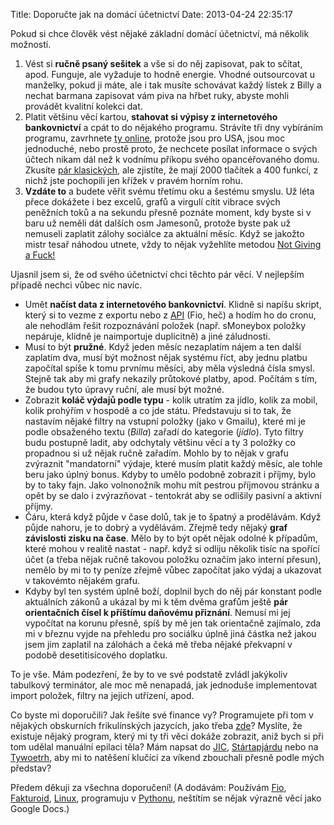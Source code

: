 Title: Doporučte jak na domácí účetnictví
Date: 2013-04-24 22:35:17

Pokud si chce člověk vést nějaké základní domácí účetnictví, má několik možností.

1.  Vést si **ručně psaný sešitek** a vše si do něj zapisovat, pak to sčítat, apod.
    Funguje, ale vyžaduje to hodně energie. Vhodné outsourcovat u manželky,
    pokud ji máte, ale i tak musíte schovávat každý lístek z Billy a nechat
    barmana zapisovat vám piva na hřbet ruky, abyste mohli provádět kvalitní
    kolekci dat.
2.  Platit většinu věcí kartou, **stahovat si výpisy z internetového bankovnictví**
    a cpát to do nějakého programu. Strávíte tři dny vybíráním programu, zavrhnete
    [ty online](http://www.smoneybox.com), protože jsou pro USA, jsou moc jednoduché,
    nebo prostě proto, že nechcete posílat informace o svých účtech nikam dál než
    k vodnímu příkopu svého opancéřovaného domu. Zkusíte [pár klasických](http://www.gnucash.org/),
    ale zjistíte, že mají 2000 tlačítek a 400 funkcí, z nichž jste pochopili jen křížek
    v pravém horním rohu.
3.  **Vzdáte to** a budete věřit svému třetímu oku a šestému smyslu. Už léta přece
    dokážete i bez excelů, grafů a virgulí cítit vibrace svých peněžních toků a
    na sekundu přesně poznáte moment, kdy byste si v baru už neměli dát dalších
    osm Jamesonů, protože byste pak už nemuseli zaplatit zálohy sociálce za aktuální
    měsíc. Když se jakožto mistr tesař náhodou utnete, vždy to nějak vyžehlíte metodou
    [Not Giving a Fuck!](https://www.youtube.com/watch?v=6wS5xOZ7Rq8)

Ujasnil jsem si, že od svého účetnictví chci těchto pár věcí. V nejlepším případě
nechci vůbec nic navíc.

-   Umět **načíst data z internetového bankovnictví**. Klidně si napíšu skript, který
    si to vezme z exportu nebo z [API](http://www.fio.cz/bank-services/internetbanking-api)
    (Fio, heč) a hodím ho do cronu, ale nehodlám řešit rozpoznávání položek
    (např. sMoneybox položky nepáruje, klidně je naimportuje duplicitně) a jiné
    záludnosti.
-   Musí to být **pružné**. Když jeden měsíc nezaplatím nájem a ten další zaplatím
    dva, musí být možnost nějak systému říct, aby jednu platbu započítal spíše
    k tomu prvnímu měsíci, aby měla výsledná čísla smysl. Stejně tak aby mi
    grafy nekazily průtokové platby, apod. Počítám s tím, že budou tyto úpravy
    ruční, ale musí být možné.
-   Zobrazit **koláč výdajů podle typu** - kolik utratím za jídlo, kolik za mobil,
    kolik prohýřím v hospodě a co jde státu. Představuju si to tak, že nastavím
    nějaké filtry na vstupní položky (jako v Gmailu), které mi je podle obsaženého textu
    (*Billa*) zařadí do kategorie (*jídlo*). Tyto filtry budu postupně ladit, aby
    odchytaly většinu věcí a ty 3 položky co propadnou si už nějak ručně zařadím.
    Mohlo by to nějak v grafu zvýraznit "mandatorní" výdaje, které musím platit
    každý měsíc, ale tohle beru jako úplný bonus. Kdyby to umělo podobně zobrazit i příjmy,
    bylo by to taky fajn. Jako volnonožník mohu mít pestrou příjmovou stránku a
    opět by se dalo i zvýrazňovat - tentokrát aby se odlišily pasivní a aktivní příjmy.
-   Čáru, která když půjde v čase dolů, tak je to špatný a prodělávám. Když půjde
    nahoru, je to dobrý a vydělávám. Zřejmě tedy nějaký **graf závislosti zisku na čase**.
    Mělo by to být opět nějak odolné k případům, které mohou v realitě nastat - např.
    když si odliju několik tisíc na spořící účet (a třeba nějak ručně takovou
    položku označím jako interní přesun), nemělo by mi to ty peníze zřejmě
    vůbec započítat jako výdaj a ukazovat v takovémto nějakém grafu.
-   Kdyby byl ten systém úplně boží, doplnil bych do něj pár konstant podle
    aktuálních zákonů a ukázal by mi k těm dvěma grafům ještě **pár orientačních
    čísel k příštímu daňovému přiznání**. Nemusí mi jej vypočítat na korunu přesně,
    spíš by mě jen tak orientačně zajímalo, zda mi v březnu vyjde na přehledu
    pro sociálku úplně jiná částka než jakou jsem jim zaplatil na zálohách a čeká
    mě třeba nějaké překvapní v podobě desetitisícového doplatku.

To je vše. Mám podezření, že by to ve své podstatě zvládl jakýkoliv tabulkový terminátor,
ale moc mě nenapadá, jak jednoduše implementovat import položek, filtry na jejich
utřízení, apod.

Co byste mi doporučili? Jak řešíte své finance vy? Programujete při tom v nějakých
obskurních frikulínských jazycích, jako třeba [zde](https://plus.google.com/u/0/111783114889748547827/posts/BZnsgkYdkA4)?
Myslíte, že existuje nějaký program, který mi ty tři věci dokáže zobrazit,
aniž bych si při tom udělal manuální epilaci těla? Mám napsat do [JIC](http://www.jic.cz/),
[Stártapjárdu](http://startupyard.cz/) nebo na [Tywoetrh](http://webtrh.cz/),
aby mi to natěšení klučíci za víkend zbouchali přesně podle mých představ?

Předem děkuji za všechna doporučení! (A dodávám:
Používám [Fio](http://www.fio.cz/), [Fakturoid](http://www.fakturoid.cz/),
[Linux](http://xubuntu.org/), programuju v [Pythonu](http://python.cz), neštítím
se nějak výrazně věcí jako Google Docs.)
